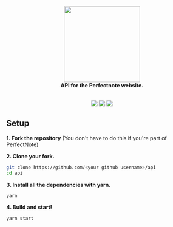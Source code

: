 <div align="center">
  <img src="https://i.imgur.com/Oq5zk4N.png" width="200px"><br>
  <b>API for the Perfectnote website.</a></b><br><br>

  [![](https://img.shields.io/travis/perfectnote/api.svg?style=flat-square)](https://travis-ci.org/perfectnote/api) [![](https://david-dm.org/perfectnote/api/status.svg?style=flat-square)](https://david-dm.org/perfectnote/api) [![](https://david-dm.org/perfectnote/api/dev-status.svg?style=flat-square)](https://david-dm.org/perfectnote/api?type=dev)
</div>

## Setup
**1. Fork the repository** (You don't have to do this if you're part of PerfectNote)

**2. Clone your fork.**
```bash
git clone https://github.com/<your github username>/api
cd api
```

**3. Install all the dependencies with yarn.**
```bash
yarn
```

**4. Build and start!**
```
yarn start
```
